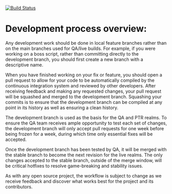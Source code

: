 [![Build Status](https://travis-ci.org/elysium-project/server.svg?branch=development)](https://travis-ci.org/elysium-project/server)

# Development process overview:

Any development work should be done in local feature branches rather than on the main branches used for QA/live builds. For example, if you were working on a boss script, rather than committing directly to the development branch, you should first create a new branch with a descriptive name.

When you have finished working on your fix or feature, you should open a pull request to allow for your code to be automatically compiled by the continuous integration system and reviewed by other developers. After receiving feedback and making any requested changes, your pull request will be squashed and merged to the development branch. Squashing your commits is to ensure that the development branch can be compiled at any point in its history as well as ensuring a clean history.

The development branch is used as the basis for the QA and PTR realms. To ensure the QA team receives ample opportunity to test each set of changes, the development branch will only accept pull requests for one week before being frozen for a week, during which time only essential fixes will be accepted.

Once the development branch has been tested by QA, it will be merged with the stable branch to become the next revision for the live realms. The only changes accepted to the stable branch, outside of the merge window, will be critical hotfixes to resolve game-breaking and stability issues.

As with any open source project, the workflow is subject to change as we receive feedback and discover what works best for the project and its contributors.
